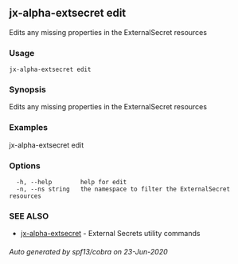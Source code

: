 ## jx-alpha-extsecret edit

Edits any missing properties in the ExternalSecret resources

### Usage

```
jx-alpha-extsecret edit
```

### Synopsis

Edits any missing properties in the ExternalSecret resources

### Examples

  jx-alpha-extsecret edit

### Options

```
  -h, --help        help for edit
  -n, --ns string   the namespace to filter the ExternalSecret resources
```

### SEE ALSO

* [jx-alpha-extsecret](jx-alpha-extsecret.md)	 - External Secrets utility commands

###### Auto generated by spf13/cobra on 23-Jun-2020
